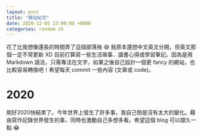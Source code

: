 ```yaml
---
layout: post
title: "開站紀念"
date: 2020-12-05 23:00:00 +0900
categories: random zh
---
```


花了比我想像還長的時間弄了這個部落格 😅 我原本還想中文英文分開，但英文那個一定不常更新 XD 目前打算寫一些生活瑣事、讀書心得或學習筆記。因為是用 Markdown 語法，只需專注在文字，如果之後自己設計一個更 fancy 的網站，也比較容易轉換吧！希望每天 commit 一些內容 (文章或 code)。

# 2020

剛好2020快結束了。今年世界上發生了許多事，我自己倒是沒有太大的變化。藉由寫作記錄世界發生的事，同時也激勵自己多想多看。希望這個 blog 可以撐久一點 😂